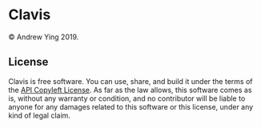 # Clavis

&copy; Andrew Ying 2019.

## License

Clavis is free software. You can use, share, and build it under the terms of the
[API Copyleft License](LICENSE.md). As far as the law allows, this software comes
as is, without any warranty or condition, and no contributor will be liable to anyone 
for any damages related to this software or this license, under any kind of legal
claim.

